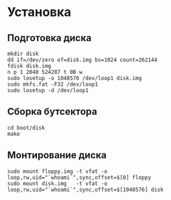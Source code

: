 # Установка

## Подготовка диска
```
mkdir disk
dd if=/dev/zero of=disk.img bs=1024 count=262144
fdisk disk.img
n p 1 2048 524287 t 0B w
sudo losetup -o 1048576 /dev/loop1 disk.img
sudo mkfs.fat -F32 /dev/loop1
sudo losetup -d /dev/loop1
```

## Сборка бутсектора
```
cd boot/disk
make
```

## Монтирование диска
```
sudo mount floppy.img -t vfat -o loop,rw,uid="`whoami`",sync,offset=$[0] floppy
sudo mount disk.img   -t vfat -o loop,rw,uid="`whoami`",sync,offset=$[1048576] disk
```
